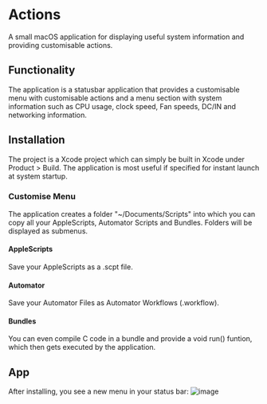 # Actions
A small macOS application for displaying useful system information and providing customisable actions.

## Functionality
The application is a statusbar application that provides a customisable menu with customisable actions and a menu section with system information such as CPU usage, clock speed, Fan speeds, DC/IN and networking information. 

## Installation
The project is a Xcode project which can simply be built in Xcode under Product > Build. The application is most useful if specified for instant launch at system startup.

### Customise Menu 
The application creates a folder "~/Documents/Scripts" into which you can copy all your AppleScripts, Automator Scripts and Bundles. 
Folders will be displayed as submenus.

#### AppleScripts
Save your AppleScripts as a .scpt file.

#### Automator
Save your Automator Files as Automator Workflows (.workflow).

#### Bundles
You can even compile C code in a bundle and provide a void run() funtion, which then gets executed by the application.

## App
After installing, you see a new menu in your status bar:
![image](https://user-images.githubusercontent.com/8350985/70265148-169cd200-179a-11ea-987c-5284fea9abee.png)
